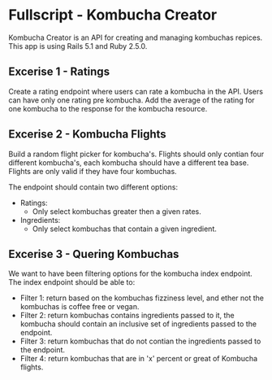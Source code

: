 # Fullscript - Kombucha Creator

Kombucha Creator is an API for creating and managing kombuchas repices. This app is using Rails 5.1 and Ruby 2.5.0.

## Excerise 1 - Ratings

Create a rating endpoint where users can rate a kombucha in the API. Users can have only one rating pre kombucha. Add the average of the rating for one kombucha to the response for the kombucha resource.

## Excerise 2 - Kombucha Flights

Build a random flight picker for kombucha's. Flights should only contian four different kombucha's, each kombucha should have a different tea base. Flights are only valid if they have four kombuchas.

The endpoint should contain two different options:

* Ratings:
  * Only select kombuchas greater then a given rates.
* Ingredients:
  * Only select kombuchas that contain a given ingredient.

## Excerise 3 - Quering Kombuchas

We want to have been filtering options for the kombucha index endpoint. The index endpoint should be able to:

* Filter 1: return based on the kombuchas fizziness level, and ether not the kombuchas is coffee free or vegan.
* Filter 2: return kombuchas contains ingredients passed to it, the kombucha should contain an inclusive set of ingredients passed to the endpoint.
* Filter 3: return kombuchas that do not contian the ingredients passed to the endpoint.
* Filter 4: return kombuchas that are in 'x' percent or great of Kombucha flights.
